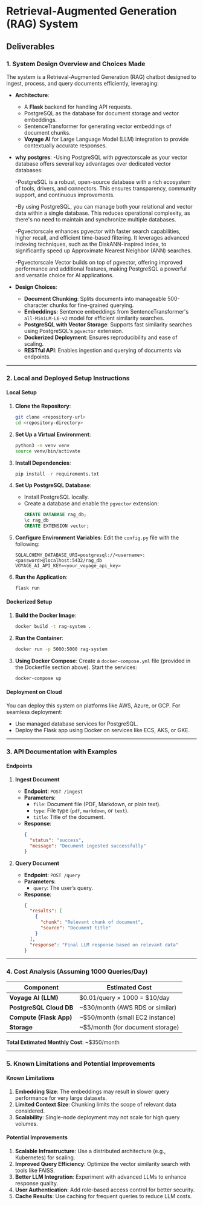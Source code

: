 # Retrieval-Augmented Generation (RAG) System

## **Deliverables**

### **1. System Design Overview and Choices Made**
The system is a Retrieval-Augmented Generation (RAG) chatbot designed to ingest, process, and query documents efficiently, leveraging:

- **Architecture**:
  - A **Flask** backend for handling API requests.
  - PostgreSQL as the database for document storage and vector embeddings.
  - SentenceTransformer for generating vector embeddings of document chunks.
  - **Voyage AI** for Large Language Model (LLM) integration to provide contextually accurate responses.

- **why postgres**:
  -Using PostgreSQL with pgvectorscale as your vector database offers several key advantages over dedicated vector databases:

  -PostgreSQL is a robust, open-source database with a rich ecosystem of tools, drivers, and connectors. This ensures transparency, community support, and continuous improvements.

  -By using PostgreSQL, you can manage both your relational and vector data within a single database. This reduces operational complexity, as there's no need to maintain and synchronize multiple databases.

  -Pgvectorscale enhances pgvector with faster search capabilities, higher recall, and efficient time-based filtering. It leverages advanced indexing techniques, such as the DiskANN-inspired index, to significantly speed up Approximate Nearest Neighbor (ANN) searches.

  -Pgvectorscale Vector builds on top of pgvector, offering improved performance and additional features, making PostgreSQL a powerful and versatile choice for AI applications.

- **Design Choices**:
  - **Document Chunking**: Splits documents into manageable 500-character chunks for fine-grained querying.
  - **Embeddings**: Sentence embeddings from SentenceTransformer's `all-MiniLM-L6-v2` model for efficient similarity searches.
  - **PostgreSQL with Vector Storage**: Supports fast similarity searches using PostgreSQL's `pgvector` extension.
  - **Dockerized Deployment**: Ensures reproducibility and ease of scaling.
  - **RESTful API**: Enables ingestion and querying of documents via endpoints.

---

### **2. Local and Deployed Setup Instructions**

#### **Local Setup**

1. **Clone the Repository**:
   ```bash
   git clone <repository-url>
   cd <repository-directory>
   ```

2. **Set Up a Virtual Environment**:
   ```bash
   python3 -m venv venv
   source venv/bin/activate
   ```

3. **Install Dependencies**:
   ```bash
   pip install -r requirements.txt
   ```

4. **Set Up PostgreSQL Database**:
   - Install PostgreSQL locally.
   - Create a database and enable the `pgvector` extension:
     ```sql
     CREATE DATABASE rag_db;
     \c rag_db
     CREATE EXTENSION vector;
     ```

5. **Configure Environment Variables**:
   Edit the `config.py` file with the following:
   ```env
   SQLALCHEMY_DATABASE_URI=postgresql://<username>:<password>@localhost:5432/rag_db
   VOYAGE_AI_API_KEY=<your_voyage_api_key>
   ```

6. **Run the Application**:
   ```bash
   flask run
   ```

#### **Dockerized Setup**

1. **Build the Docker Image**:
   ```bash
   docker build -t rag-system .
   ```

2. **Run the Container**:
   ```bash
   docker run -p 5000:5000 rag-system
   ```

3. **Using Docker Compose**:
   Create a `docker-compose.yml` file (provided in the Dockerfile section above).
   Start the services:
   ```bash
   docker-compose up
   ```

#### **Deployment on Cloud**
You can deploy this system on platforms like AWS, Azure, or GCP. For seamless deployment:
- Use managed database services for PostgreSQL.
- Deploy the Flask app using Docker on services like ECS, AKS, or GKE.

---

### **3. API Documentation with Examples**

#### **Endpoints**

1. **Ingest Document**
   - **Endpoint**: `POST /ingest`
   - **Parameters**:
     - `file`: Document file (PDF, Markdown, or plain text).
     - `type`: File type (`pdf`, `markdown`, or `text`).
     - `title`: Title of the document.
   - **Response**:
     ```json
     {
       "status": "success",
       "message": "Document ingested successfully"
     }
     ```

2. **Query Document**
   - **Endpoint**: `POST /query`
   - **Parameters**:
     - `query`: The user’s query.
   - **Response**:
     ```json
     {
       "results": [
         {
           "chunk": "Relevant chunk of document",
           "source": "Document title"
         }
       ],
       "response": "Final LLM response based on relevant data"
     }
     ```

---

### **4. Cost Analysis (Assuming 1000 Queries/Day)**

| **Component**          | **Estimated Cost**               |
|-------------------------|-----------------------------------|
| **Voyage AI (LLM)**     | $0.01/query × 1000 = $10/day      |
| **PostgreSQL Cloud DB** | ~$30/month (AWS RDS or similar)   |
| **Compute (Flask App)** | ~$50/month (small EC2 instance)   |
| **Storage**             | ~$5/month (for document storage) |

**Total Estimated Monthly Cost**: ~$350/month

---

### **5. Known Limitations and Potential Improvements**

#### **Known Limitations**
1. **Embedding Size**: The embeddings may result in slower query performance for very large datasets.
2. **Limited Context Size**: Chunking limits the scope of relevant data considered.
3. **Scalability**: Single-node deployment may not scale for high query volumes.

#### **Potential Improvements**
1. **Scalable Infrastructure**: Use a distributed architecture (e.g., Kubernetes) for scaling.
2. **Improved Query Efficiency**: Optimize the vector similarity search with tools like FAISS.
3. **Better LLM Integration**: Experiment with advanced LLMs to enhance response quality.
4. **User Authentication**: Add role-based access control for better security.
5. **Cache Results**: Use caching for frequent queries to reduce LLM costs.
